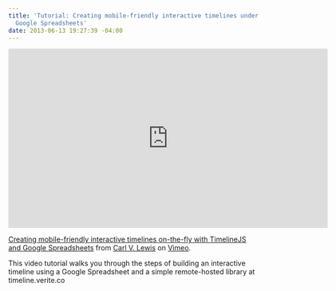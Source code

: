 ```yaml
---
title: 'Tutorial: Creating mobile-friendly interactive timelines under deadline with
  Google Spreadsheets'
date: 2013-06-13 19:27:39 -04:00
---
```


<p><iframe src="https://player.vimeo.com/video/67050820" width="640" height="360" frameborder="0" webkitallowfullscreen mozallowfullscreen allowfullscreen></iframe>
<p><a href="https://vimeo.com/67050820">Creating mobile-friendly interactive timelines on-the-fly with TimelineJS and Google Spreadsheets</a> from <a href="https://vimeo.com/carlvlewis">Carl V. Lewis</a> on <a href="https://vimeo.com">Vimeo</a>.</p></p>
<p>This video tutorial walks you through the steps of building an interactive timeline using a Google Spreadsheet and a simple remote-hosted library at timeline.verite.co</p>
